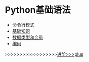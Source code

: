# Python基础语法
- [命令行模式](./commond.md)
- [基础知识](./basic.md)
- [数据类型和变量](./variables.md)
- [编码](./coding.md)

\>>>>>>>>>>>>>>>>>>[进阶>>>plus](../plus/summary.md)
